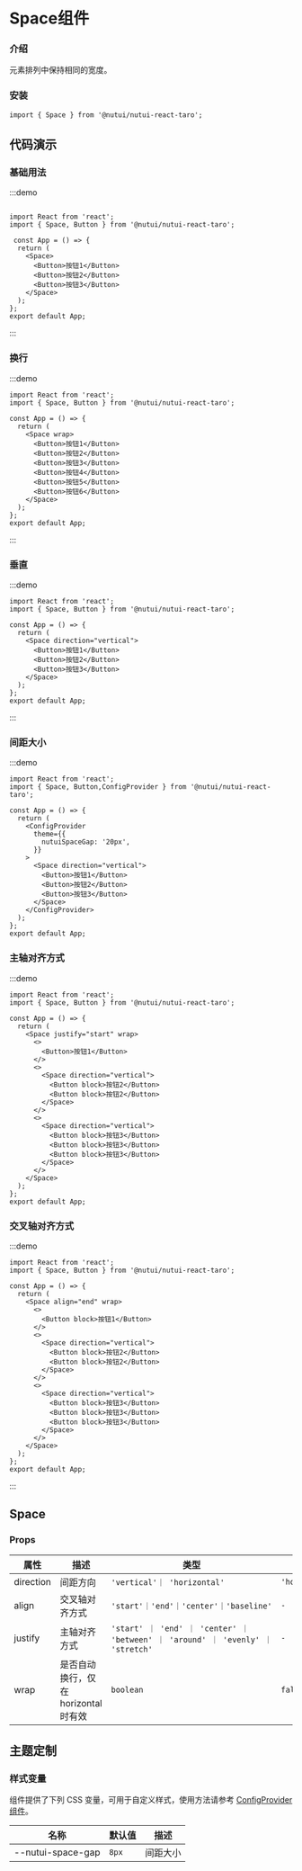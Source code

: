 # Space组件

### 介绍

元素排列中保持相同的宽度。

### 安装

```tsx
import { Space } from '@nutui/nutui-react-taro';
```

## 代码演示

### 基础用法

:::demo

```tsx

import React from 'react';
import { Space, Button } from '@nutui/nutui-react-taro';

 const App = () => {
  return (
    <Space>
      <Button>按钮1</Button>
      <Button>按钮2</Button>
      <Button>按钮3</Button>
    </Space>
  );
};
export default App;

```

:::

### 换行

:::demo

```tsx
import React from 'react';
import { Space, Button } from '@nutui/nutui-react-taro';

const App = () => {
  return (
    <Space wrap>
      <Button>按钮1</Button>
      <Button>按钮2</Button>
      <Button>按钮3</Button>
      <Button>按钮4</Button>
      <Button>按钮5</Button>
      <Button>按钮6</Button>
    </Space>
  );
};
export default App;

```

:::

### 垂直

:::demo

```tsx
import React from 'react';
import { Space, Button } from '@nutui/nutui-react-taro';

const App = () => {
  return (
    <Space direction="vertical">
      <Button>按钮1</Button>
      <Button>按钮2</Button>
      <Button>按钮3</Button>
    </Space>
  );
};
export default App;

```

:::

### 间距大小

:::demo

```tsx
import React from 'react';
import { Space, Button,ConfigProvider } from '@nutui/nutui-react-taro';

const App = () => {
  return (
    <ConfigProvider
      theme={{
        nutuiSpaceGap: '20px',
      }}
    >
      <Space direction="vertical">
        <Button>按钮1</Button>
        <Button>按钮2</Button>
        <Button>按钮3</Button>
      </Space>
    </ConfigProvider>
  );
};
export default App;

```

### 主轴对齐方式

:::demo

```tsx
import React from 'react';
import { Space, Button } from '@nutui/nutui-react-taro';

const App = () => {
  return (
    <Space justify="start" wrap>
      <>
        <Button>按钮1</Button>
      </>
      <>
        <Space direction="vertical">
          <Button block>按钮2</Button>
          <Button block>按钮2</Button>
        </Space>
      </>
      <>
        <Space direction="vertical">
          <Button block>按钮3</Button>
          <Button block>按钮3</Button>
          <Button block>按钮3</Button>
        </Space>
      </>
    </Space>   
  );
};
export default App;

```

### 交叉轴对齐方式

:::demo

```tsx
import React from 'react';
import { Space, Button } from '@nutui/nutui-react-taro';

const App = () => {
  return (
    <Space align="end" wrap>
      <>
        <Button block>按钮1</Button>
      </>
      <>
        <Space direction="vertical">
          <Button block>按钮2</Button>
          <Button block>按钮2</Button>
        </Space>
      </>
      <>
        <Space direction="vertical">
          <Button block>按钮3</Button>
          <Button block>按钮3</Button>
          <Button block>按钮3</Button>
        </Space>
      </>
    </Space> 
  );
};
export default App;

```

:::

## Space

### Props

| 属性 | 描述 | 类型 | 默认值 |
| --- | --- | --- | --- |
| direction | 间距方向 | `'vertical'｜ 'horizontal'` | `'horizontal'` |
| align | 交叉轴对齐方式 | `'start'｜'end'｜'center'｜'baseline'` | `-` |
| justify | 主轴对齐方式 | `'start' ｜ 'end' ｜ 'center' ｜ 'between' ｜ 'around' ｜ 'evenly' ｜ 'stretch'` | `-` |
| wrap | 是否自动换行，仅在 horizontal 时有效 | `boolean` | `false` |

## 主题定制

### 样式变量

组件提供了下列 CSS 变量，可用于自定义样式，使用方法请参考 [ConfigProvider 组件](/components/config-provider)。

| 名称 | 默认值 | 描述 |
| --- | --- | --- |
| \--nutui-space-gap | `8px` | 间距大小 |
